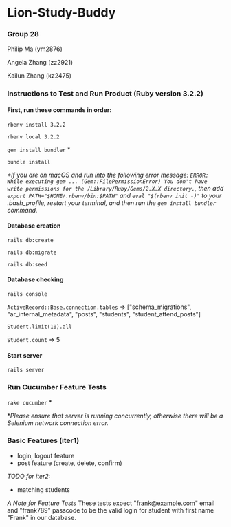 # Lion-Study-Buddy

### Group 28
Philip Ma (ym2876)

Angela Zhang (zz2921)

Kailun Zhang (kz2475)

### Instructions to Test and Run Product (Ruby version 3.2.2)

#### First, run these commands in order:
  `rbenv install 3.2.2`
  
  `rbenv local 3.2.2`
  
  `gem install bundler` *
  
  `bundle install`

*\*If you are on macOS and run into the following error message: `ERROR: While executing gem ... (Gem::FilePermissionError) You don't have write permissions for the /Library/Ruby/Gems/2.X.X directory.`, then add `export PATH="$HOME/.rbenv/bin:$PATH"` and
`eval "$(rbenv init -)"` to your .bash_profile, restart your terminal, and then run the `gem install bundler` command.*

#### Database creation
  `rails db:create`
  
  `rails db:migrate`
  
  `rails db:seed`

#### Database checking
  `rails console`
  
  `ActiveRecord::Base.connection.tables` => ["schema_migrations", "ar_internal_metadata", "posts", "students", "student_attend_posts"]
  
  `Student.limit(10).all`
  
  `Student.count` => 5

#### Start server
  `rails server`

### Run Cucumber Feature Tests
  `rake cucumber` *

**Please ensure that server is running concurrently, otherwise there will be a Selenium network connection error.*

### Basic Features (iter1)
* login, logout feature 
* post feature (create, delete, confirm)

*TODO for iter2:* 
* matching students

*A Note for Feature Tests*
These tests expect "frank@example.com" email and "frank789" passcode to be the valid login for student with first name "Frank" in our database.
